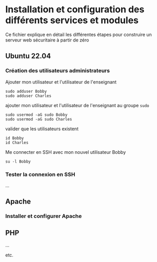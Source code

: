 # Installation et configuration des différents services et modules
Ce fichier explique en détail les différentes étapes pour construire un serveur web sécuritaire à partir de zéro
## Ubuntu 22.04
### Création des utilisateurs administrateurs
Ajouter mon utilisateur et l'utilisateur de l'enseignant
```
sudo adduser Bobby
sudo adduser Charles
```
ajouter mon utilisateur et l'utilisateur de l'enseignant au groupe `sudo` 
```
sudo usermod -aG sudo Bobby
sudo usermod -aG sudo Charles
```
valider que les utilisateurs existent
```
id Bobby
id Charles
```
Me connecter en SSH avec mon nouvel utilisateur Bobby
```
su -l Bobby
```

### Tester la connexion en SSH
...

## Apache
### Installer et configurer Apache

## PHP
...

etc.
